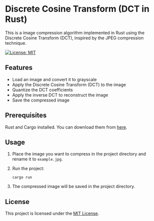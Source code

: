 # Discrete Cosine Transform (DCT in Rust)
This is a image compression algorithm implemented in Rust using the Discrete Cosine Transform (DCT), inspired by the JPEG compression technique.

[![License: MIT](https://img.shields.io/badge/License-MIT-blue.svg)](https://opensource.org/licenses/MIT)


## Features

- Load an image and convert it to grayscale
- Apply the Discrete Cosine Transform (DCT) to the image
- Quantize the DCT coefficients
- Apply the inverse DCT to reconstruct the image
- Save the compressed image

## Prerequisites

Rust and Cargo installed. You can download them from [here](https://www.rust-lang.org/tools/install).

## Usage

1. Place the image you want to compress in the project directory and rename it to `example.jpg`.
2. Run the project:
   
   ```
   cargo run
   ```
   
3. The compressed image will be saved in the project directory.


## License

This project is licensed under the [MIT License](https://opensource.org/license/MIT).

